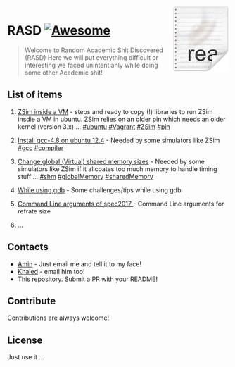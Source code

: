 <img src="icon.png" align="right" />

# RASD [![Awesome](https://cdn.rawgit.com/sindresorhus/awesome/d7305f38d29fed78fa85652e3a63e154dd8e8829/media/badge.svg)](https://github.com/sindresorhus/awesome)
> Welcome to Random Academic Shit Discovered (RASD)
 Here we will put everything difficult or interesting we faced unintentianly while doing some other Academic shit!


## List of items

1. [ZSim inside a VM](ZSim_in_VM/) - steps and ready to copy (!) libraries to run ZSim insdie a VM in ubuntu. ZSim relies on an older pin which needs an older kernel (version 3.x) ...
[#ubuntu]() [#Vagrant]() [#ZSim]() [#pin]()

2. [Install gcc-4.8 on ubuntu 12.4](Zsim_in_VM/README.md) - Needed by some simulators like ZSim [#gcc]() [#compiler]()

3. [Change global (Virtual) shared memory sizes](Shared_memory_segments/) - Needed by some simulators like ZSim if it allcoates too much memory to handle timing stuff ... [#shm]() [#globalMemory]() [#sharedMemory]()

4. [While using gdb](gdb-ing/) - Some challenges/tips while using gdb
5. [Command Line arguments of spec2017 ](SPEC2017_commands/) - Command Line arguments for refrate size 
6. ...

## Contacts

- [Amin](aming@ece.ubc.ca) - Just email me and tell it to my face!
- [Khaled](khaledea@ece.ubc.ca) - email him too!
- This repository. Submit a PR with your README!

## Contribute

Contributions are always welcome!

## License
 Just use it ...
